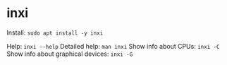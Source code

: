 # inxi

Install: `sudo apt install -y inxi`

Help: `inxi --help`
Detailed help: `man inxi`
Show info about CPUs: `inxi -C`
Show info about graphical devices: `inxi -G`
